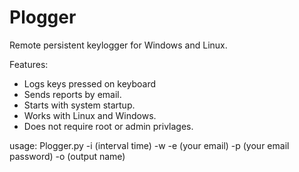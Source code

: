 # Plogger

Remote persistent keylogger for Windows and Linux.

Features:
- Logs keys pressed on keyboard
- Sends reports by email.
- Starts with system startup.
- Works with Linux and Windows.
- Does not require root or admin privlages.


usage: Plogger.py -i (interval time) -w -e (your email) -p (your email password) -o (output name)
